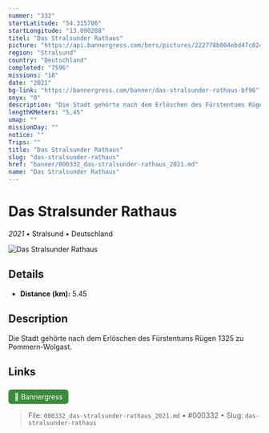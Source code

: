 ```yaml
---
nummer: "332"
startLatitude: "54.315786"
startLongitude: "13.090288"
titel: "Das Stralsunder Rathaus"
picture: "https://api.bannergress.com/bnrs/pictures/222778b004ebd47c024eb093e78287b7"
region: "Stralsund"
country: "Deutschland"
completed: "7596"
missions: "18"
date: "2021"
bg-link: "https://bannergress.com/banner/das-stralsunder-rathaus-bf96"
onyx: "0"
description: "Die Stadt gehörte nach dem Erlöschen des Fürstentums Rügen 1325 zu Pommern-Wolgast."
lengthKMeters: "5,45"
umap: ""
missionDay: ""
notice: ""
Trips: ""
title: "Das Stralsunder Rathaus"
slug: "das-stralsunder-rathaus"
href: "banner/000332_das-stralsunder-rathaus_2021.md"
name: "Das Stralsunder Rathaus"
---
```

# Das Stralsunder Rathaus

*2021* • Stralsund • Deutschland

![Das Stralsunder Rathaus](https://api.bannergress.com/bnrs/pictures/222778b004ebd47c024eb093e78287b7)



## Details
- **Distance (km):** 5.45






## Description
Die Stadt gehörte nach dem Erlöschen des Fürstentums Rügen 1325 zu Pommern-Wolgast.



## Links
<a href="https://bannergress.com/banner/das-stralsunder-rathaus-bf96" style="display:inline-block;margin:6px 8px 0 0;padding:6px 12px;background:#3c8b3c;color:#fff;text-decoration:none;border-radius:6px;">🔗 Bannergress</a>




> File: `000332_das-stralsunder-rathaus_2021.md` • #000332 • Slug: `das-stralsunder-rathaus`
